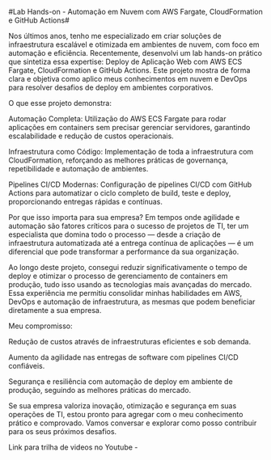 #Lab Hands-on - Automação em Nuvem com AWS Fargate, CloudFormation e GitHub Actions#

Nos últimos anos, tenho me especializado em criar soluções de infraestrutura escalável e otimizada em ambientes de nuvem, com foco em automação e eficiência. Recentemente, desenvolvi um lab hands-on prático que sintetiza essa expertise: Deploy de Aplicação Web com AWS ECS Fargate, CloudFormation e GitHub Actions. Este projeto mostra de forma clara e objetiva como aplico meus conhecimentos em nuvem e DevOps para resolver desafios de deploy em ambientes corporativos.

O que esse projeto demonstra:

Automação Completa: Utilização do AWS ECS Fargate para rodar aplicações em containers sem precisar gerenciar servidores, garantindo escalabilidade e redução de custos operacionais.

Infraestrutura como Código: Implementação de toda a infraestrutura com CloudFormation, reforçando as melhores práticas de governança, repetibilidade e automação de ambientes.

Pipelines CI/CD Modernas: Configuração de pipelines CI/CD com GitHub Actions para automatizar o ciclo completo de build, teste e deploy, proporcionando entregas rápidas e contínuas.

Por que isso importa para sua empresa? Em tempos onde agilidade e automação são fatores críticos para o sucesso de projetos de TI, ter um especialista que domina todo o processo — desde a criação de infraestrutura automatizada até a entrega contínua de aplicações — é um diferencial que pode transformar a performance da sua organização.

Ao longo deste projeto, consegui reduzir significativamente o tempo de deploy e otimizar o processo de gerenciamento de containers em produção, tudo isso usando as tecnologias mais avançadas do mercado. Essa experiência me permitiu consolidar minhas habilidades em AWS, DevOps e automação de infraestrutura, as mesmas que podem beneficiar diretamente a sua empresa.

Meu compromisso:

Redução de custos através de infraestruturas eficientes e sob demanda.

Aumento da agilidade nas entregas de software com pipelines CI/CD confiáveis.

Segurança e resiliência com automação de deploy em ambiente de produção, seguindo as melhores práticas do mercado.

Se sua empresa valoriza inovação, otimização e segurança em suas operações de TI, estou pronto para agregar com o meu conhecimento prático e comprovado. Vamos conversar e explorar como posso contribuir para os seus próximos desafios.

Link para trilha de videos no Youtube - 
